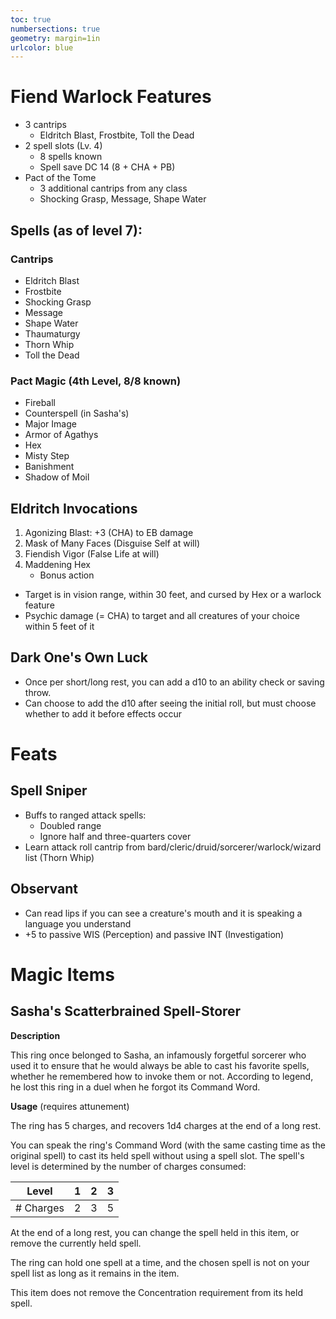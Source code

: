 ```yaml
---
toc: true
numbersections: true
geometry: margin=1in
urlcolor: blue
---
```


# Fiend Warlock Features

- 3 cantrips
	- Eldritch Blast, Frostbite, Toll the Dead
- 2 spell slots (Lv. 4)
  - 8 spells known
  - Spell save DC 14 (8 + CHA + PB)
- Pact of the Tome
  - 3 additional cantrips from any class
  - Shocking Grasp, Message, Shape Water

## Spells (as of level 7):

### Cantrips

- Eldritch Blast
- Frostbite
- Shocking Grasp
- Message
- Shape Water
- Thaumaturgy
- Thorn Whip
- Toll the Dead

### Pact Magic (4th Level, 8/8 known)

- Fireball
- Counterspell (in Sasha's)
- Major Image
- Armor of Agathys
- Hex
- Misty Step
- Banishment
- Shadow of Moil

## Eldritch Invocations

1. Agonizing Blast: +3 (CHA) to EB damage
2. Mask of Many Faces (Disguise Self at will)
3. Fiendish Vigor (False Life at will)
4. Maddening Hex
	- Bonus action
  - Target is in vision range, within 30 feet, and cursed by Hex or a warlock
     feature
  - Psychic damage (= CHA) to target and all creatures of your choice within 5
     feet of it

## Dark One's Own Luck

- Once per short/long rest, you can add a d10 to an ability check or saving
  throw.
- Can choose to add the d10 after seeing the initial roll, but must choose
  whether to add it before effects occur

# Feats

## Spell Sniper

- Buffs to ranged attack spells:
	- Doubled range
	- Ignore half and three-quarters cover
- Learn attack roll cantrip from bard/cleric/druid/sorcerer/warlock/wizard list (Thorn Whip)

## Observant

- Can read lips if you can see a creature's mouth and it is speaking a language
  you understand
- +5 to passive WIS (Perception) and passive INT (Investigation)

# Magic Items

## Sasha's Scatterbrained Spell-Storer

**Description**

This ring once belonged to Sasha, an infamously forgetful sorcerer who used it
to ensure that he would always be able to cast his favorite spells, whether he
remembered how to invoke them or not. According to legend, he lost this ring in
a duel when he forgot its Command Word.

**Usage** (requires attunement)

The ring has 5 charges, and recovers 1d4 charges at the end of a long rest.

You can speak the ring's Command Word (with the same casting time as the
original spell) to cast its held spell without using a spell slot. The spell's
level is determined by the number of charges consumed:

| Level     |  1  |  2  |  3  |
| --------- | :-: | :-: | :-: |
| # Charges |  2  |  3  |  5  |

At the end of a long rest, you can change the spell held in this item, or remove
the currently held spell.

The ring can hold one spell at a time, and the chosen spell is not on your spell
list as long as it remains in the item.

This item does not remove the Concentration requirement from its held spell.
